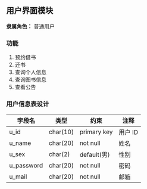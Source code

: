 ## 用户界面模块

**隶属角色：** 普通用户

### 功能

1. 预约借书
2. 还书
3. 查询个人信息
4. 查询图书信息
5. 查看公告

### 用户信息表设计

| 字段名     | 类型     | 约束        | 注释    |
| ---------- | -------- | ----------- | ------- |
| u_id       | char(10) | primary key | 用户 ID |
| u_name     | char(20) | not null    | 姓名    |
| u_sex      | char(2)  | default(男) | 性别    |
| u_password | char(20) | not null    | 密码    |
| u_mail     | char(20) | not null    | 邮箱    |
